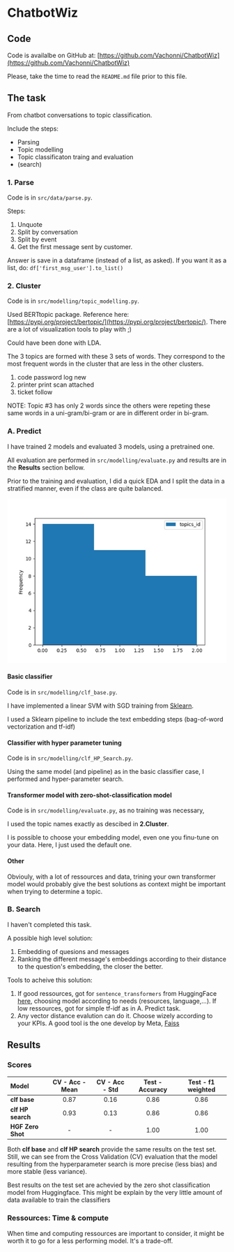 # ChatbotWiz 


## Code

Code is availalbe on GitHub at: [https://github.com/Vachonni/ChatbotWiz](https://github.com/Vachonni/ChatbotWiz)

Please, take the time to read the `README.md` file prior to this file.


## The task

From chatbot conversations to topic classification. 

Include the steps:

* Parsing 
* Topic modelling
* Topic classificaton traing and evaluation
* (search)

### 1. Parse

Code is in `src/data/parse.py`.

Steps: 

1. Unquote 
2. Split by conversation
3. Split by event
4. Get the first message sent by customer. 

Answer is save in a dataframe (instead of a list, as asked). If you want it as a list, do: `df['first_msg_user'].to_list()`

### 2. Cluster

Code is in `src/modelling/topic_modelling.py`.

Used BERTtopic package. Reference here: [https://pypi.org/project/bertopic/](https://pypi.org/project/bertopic/). There are a lot of visualization tools to play with ;) 

Could have been done with LDA.

The 3 topics are formed with these 3 sets of words. They correspond to the most frequent words in the cluster that are less in the other clusters.

1. code password log new
2. printer print scan attached 
3. ticket follow
 
NOTE: Topic #3 has only 2 words since the others were repeting these same words in a uni-gram/bi-gram or are in different order in bi-gram.

### A. Predict

I have trained 2 models and evaluated 3 models, using a pretrained one.

All evaluation are performed in `src/modelling/evaluate.py` and results are in the **Results** section bellow.

Prior to the training and evaluation, I did a quick EDA and I split the data in a stratified manner, even if the class are quite balanced.   

![Distribution of topics](topic_hist.jpg)


#### Basic classifier

Code is in `src/modelling/clf_base.py`.

I have implemented a linear SVM with SGD training from [Sklearn](https://scikit-learn.org/stable/modules/generated/sklearn.linear_model.SGDClassifier.html).

I used a Sklearn pipeline to include the text embedding steps (bag-of-word vectorization and tf-idf)

#### Classifier with hyper parameter tuning

Code is in `src/modelling/clf_HP_Search.py`.

Using the same model (and pipeline) as in the basic classifier case, I performed and hyper-parameter search. 

#### Transformer model with zero-shot-classification model

Code is in `src/modelling/evaluate.py`, as no training was necessary,

I used the topic names exactly as descibed in **2.Cluster**. 

I is possible to choose your embedding model, even one you finu-tune on your data. Here, I just used the default one.

#### Other

Obviouly, with a lot of ressources and data, trining your own transformer model would probably give the best solutions as context might be important when trying to determine a topic.


### B. Search

I haven't completed this task.  

A possible high level solution:

1. Embedding of quesions and messages
2. Ranking the different message's embeddings according to their distance to the question's embedding, the closer the better.

Tools to acheive this solution:

1. If good ressources, got for `sentence_transformers` from HuggingFace [here](https://huggingface.co/sentence-transformers), choosing model according to needs (resources, language,...). If low ressources, got for simple tf-idf as in A. Predict task.
2. Any vector distance evalution can do it. Choose wizely according to your KPIs. A good tool is the one develop by Meta, [Faiss](https://engineering.fb.com/2017/03/29/data-infrastructure/faiss-a-library-for-efficient-similarity-search/) 


## Results

### Scores

| Model              | CV - Acc - Mean | CV - Acc - Std |  Test - Accuracy | Test - f1 weighted |
| :---               |    :----:       | :---:          |:----:            |          :---:     |
| **clf base**       | 0.87		      | 0.16           | 0.86             | 0.86               |
| **clf HP search**  | 0.93            | 0.13           | 0.86             | 0.86               |
| **HGF Zero Shot**  | -               | -              | 1.00             | 1.00               |

Both **clf base** and **clf HP search** provide the same results on the test set. Still, we can see from the Cross Validation (CV) evaluation that the model resulting from the hyperparameter search is more precise (less bias) 
and more stable (less variance).

Best results on the test set are achevied by the zero shot classification model from Huggingface. This might be explain by the very little amount of data available to train the classifiers


### Ressources: Time & compute

When time and computing ressources are important to consider, it might be worth it to go for a less performing model. It's a trade-off.



